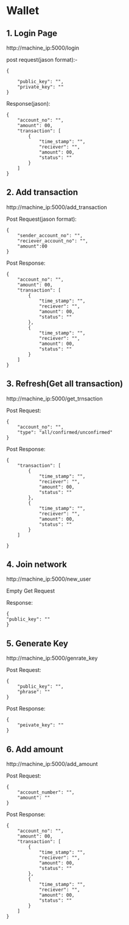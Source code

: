 # Wallet

## 1. Login Page

http://machine_ip:5000/login

post request(jason format):-

    {

        "public_key": "",
        "private_key": ""
    }

Response(jason):

    {
        "account_no": "",
        "amount": 00,
        "transaction": [
            {
                "time_stamp": "",
                "reciever": "",
                "amount": 00,
                "status": ""
            }
        ]
    }

## 2. Add transaction

http://machine_ip:5000/add_transaction

Post Request(jason format):

    {
        "sender_account_no": "",
        "reciever_account_no": "",
        "amount":00
    }

Post Response:

    {
        "account_no": "",
        "amount": 00,
        "transaction": [
            {
                "time_stamp": "",
                "reciever": "",
                "amount": 00,
                "status": ""
            },
            {
                "time_stamp": "",
                "reciever": "",
                "amount": 00,
                "status": ""
            }
        ]
    }

## 3. Refresh(Get all transaction)

http://machine_ip:5000/get_trnsaction

Post Request:

    {
        "account_no": "",
        "type": "all/confirmed/unconfirmed"
    }

Post Response:

    {
        "transaction": [
            {
                "time_stamp": "",
                "reciever": "",
                "amount": 00,
                "status": ""
            },
            {
                "time_stamp": "",
                "reciever": "",
                "amount": 00,
                "status": ""
            }
        ]
    
    }

## 4. Join network

http://machine_ip:5000/new_user

Empty Get Request

Response:

    {
    "public_key": ""
    }

## 5. Generate Key

http://machine_ip:5000/genrate_key

Post Request:

    {
        "public_key": "",
        "phrase": ""
    }

Post Response:

    {
        "peivate_key": ""
    }

## 6. Add amount

http://machine_ip:5000/add_amount

Post Request: 

    {
        "account_number": "",
        "amount": ""
    }

Post Response:

    {
        "account_no": "",
        "amount": 00,
        "transaction": [
            {
                "time_stamp": "",
                "reciever": "",
                "amount": 00,
                "status": ""
            },
            {
                "time_stamp": "",
                "reciever": "",
                "amount": 00,
                "status": ""
            }
        ]
    }











